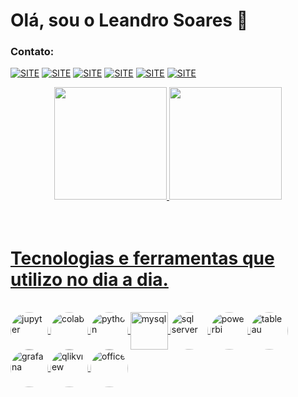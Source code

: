 # Olá, sou o Leandro Soares 👋
### Contato:
[![SITE](https://img.shields.io/website?label=LScience.com.br&style=for-the-badge&url=https://lscience.com.br)](https://lscience.com.br)
[![SITE](https://img.shields.io/badge/YouTube-FF0000?style=for-the-badge&logo=youtube&logoColor=white)](https://lscience.com.br)
[![SITE](https://img.shields.io/badge/Instagram-E4405F?style=for-the-badge&logo=instagram&logoColor=white)](https://lscience.com.br)
[![SITE](https://img.shields.io/badge/LinkedIn-0077B5?style=for-the-badge&logo=linkedin&logoColor=white)](https://lscience.com.br)
[![SITE](https://img.shields.io/badge/Facebook-1877F2?style=for-the-badge&logo=facebook&logoColor=white)](https://lscience.com.br)
[![SITE](https://img.shields.io/badge/Twitter-1DA1F2?style=for-the-badge&logo=twitter&logoColor=white)](https://lscience.com.br)

<div align="center">
  <a href="https://github.com/leandric">
  <img height="180em" src="https://github-readme-stats.vercel.app/api?username=leandric&show_icons=true&theme=synthwave&include_all_commits=true&count_private=true"/>
  <img height="180em" src="https://github-readme-stats.vercel.app/api/top-langs/?username=leandric&layout=compact&langs_count=7&theme=synthwave"/>
</div>
<br/>
<br/>
    
# Tecnologias e ferramentas que utilizo no dia a dia.

<div style="display: inline_block"><br/>
    <img align="center" style="border-radius: 50%"  alt="jupyter" width="60" height="60" src="https://blogs.swarthmore.edu/its/wp-content/uploads/2020/08/jupyter.png">
    <img align="center" style="border-radius: 50%"  alt="colab" width="60" height="60" src="https://encrypted-tbn0.gstatic.com/images?q=tbn:ANd9GcSOCjLLoYjhwAcCRmUQuhizj-GvlBBxjfr69Lue-MoVpJl5m2vxecaGYKT_xEfuzqcKoRQ&usqp=CAU">
    <img align="center" style="border-radius: 50%" alt="python" width="60" height="60" src="https://upload.wikimedia.org/wikipedia/commons/thumb/c/c3/Python-logo-notext.svg/1200px-Python-logo-notext.svg.png">
    <img align="center" alt="mysql" width="60" height="60" src="https://www.blogson.com.br/wp-content/uploads/2020/12/logo-mysql-mysql-logo-png-images-are-download-crazypng-211.png">
    <img align="center" style="border-radius: 50%" alt="sql server" width="60" height="60" src="https://www.dbacorp.com.br/wp-content/uploads/2017/07/microsoft-sql-server-logo.png">
    <img align="center" style="border-radius: 50%" alt="powerbi" width="60" height="60" src="https://encrypted-tbn0.gstatic.com/images?q=tbn:ANd9GcSOlN8WpnHcnjLf3XYuz3ieuKiKm2KSGoVnJ5otK0B2qoVpddY1gKisjwb6PAVqWl4sQBE&usqp=CAU">
    <img align="center" style="border-radius: 50%" alt="tableau" width="60" height="60" src="https://brockdsl.github.io/Tableau-Online-Tutorial/tableau-logo.jpg">
    <img align="center" style="border-radius: 50%" alt="grafana" width="60" height="60" src="https://encrypted-tbn0.gstatic.com/images?q=tbn:ANd9GcTiCvNt0esNv9Uj1_B-X8yvlFx7bjBwSGjHwr6-6eFWXxSgYYJcizc4Ga6mtKpaI_MARNs&usqp=CAU">
    <img align="center" style="border-radius: 50%" alt="qlikview" width="60" height="60" src="https://seekvectorlogo.com/wp-content/uploads/2019/04/qlik-vector-logo-small.png">
    <img align="center" style="border-radius: 50%" alt="office" width="60" height="60" src="https://encrypted-tbn0.gstatic.com/images?q=tbn:ANd9GcQAsfF0BKBerL3z20LEQyiaR24-FiK6HRD5-w&usqp=CAU">
</div>

